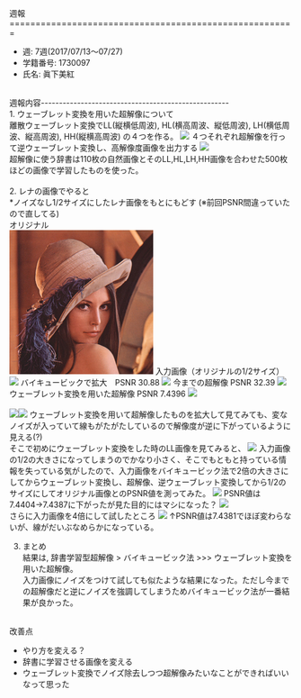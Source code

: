 週報 =======================================================  
* 週: 7週(2017/07/13〜07/27)
* 学籍番号: 1730097 
* 氏名: 眞下美紅 <br>
<br>
週報内容----------------------------------------------------  <br>
1. ウェーブレット変換を用いた超解像について <br>
離散ウェーブレット変換でLL(縦横低周波), HL(横高周波、縦低周波), LH(横低周波、縦高周波), HH(縦横高周波) の４つを作る。
<img src="https://raw.githubusercontent.com/mashimomiku/code/master/image/%E3%82%A6%E3%82%A7%E3%83%BC%E3%83%96%E3%83%AC%E3%83%83%E3%83%88%E5%88%86%E8%A7%A3.png">
４つそれぞれ超解像を行って逆ウェーブレット変換し、高解像度画像を出力する
<img src="https://raw.githubusercontent.com/mashimomiku/code/master/image/%E5%9B%B3.png">
<br>
超解像に使う辞書は110枚の自然画像とそのLL,HL,LH,HH画像を合わせた500枚ほどの画像で学習したものを使った。<br><br>
2. レナの画像でやると <br>
*ノイズなし1/2サイズにしたレナ画像をもとにもどす (※前回PSNR間違っていたので直してる) <br>
オリジナル <br>  
<img src="https://raw.githubusercontent.com/mashimomiku/ScSR/master/Data/Testing/gnd.bmp">
入力画像（オリジナルの1/2サイズ）    
<img src="https://raw.githubusercontent.com/mashimomiku/code/master/Data/Testing/input.bmp">
バイキュービックで拡大　PSNR 30.88
<img src="https://raw.githubusercontent.com/mashimomiku/code/master/image/bicu30%2C8820.bmp">
今までの超解像 PSNR 32.39                     
<img src="https://raw.githubusercontent.com/mashimomiku/code/master/image/nonoiseSR.bmp">
ウェーブレット変換を用いた超解像  PSNR 7.4396   
<img src="https://raw.githubusercontent.com/mashimomiku/code/master/image/nonoisewSR.bmp">
<br>
<br>
<img src="https://raw.githubusercontent.com/mashimomiku/code/master/image/kakudai2.bmp"><img src="https://raw.githubusercontent.com/mashimomiku/code/master/image/kakudai1.bmp">
ウェーブレット変換を用いて超解像したものを拡大して見てみても、変なノイズが入っていて線もがたがたしているので解像度が逆に下がっているように見える(?)<br>
そこで初めにウェーブレット変換をした時のLL画像を見てみると、
<img src="https://raw.githubusercontent.com/mashimomiku/code/master/image/LLlena.bmp">
入力画像の1/2の大きさになってしまうのでかなり小さく、そこでもともと持っている情報を失っている気がしたので、入力画像をバイキュービック法で2倍の大きさにしてからウェーブレット変換し、超解像、逆ウェーブレット変換してから1/2のサイズにしてオリジナル画像とのPSNR値を測ってみた。
<img src="https://raw.githubusercontent.com/mashimomiku/code/master/image/nonoisewSR2.bmp">
PSNR値は7.4404→7.4387に下がったが見た目的にはマシになった？
<img src="https://raw.githubusercontent.com/mashimomiku/code/master/image/kakudai3.bmp">
<br>
さらに入力画像を4倍にして試したところ
<img src="https://raw.githubusercontent.com/mashimomiku/code/master/image/wSR4bai.bmp">
↑PSNR値は7.4381でほぼ変わらないが、線がだいぶなめらかになっている。

3. まとめ<br>
結果は, 辞書学習型超解像 > バイキュービック法 >>> ウェーブレット変換を用いた超解像。<br>
入力画像にノイズをつけて試しても似たような結果になった。ただし今までの超解像だと逆にノイズを強調してしまうためバイキュービック法が一番結果が良かった。
<br>
改善点<ul>
  <li>やり方を変える？         </li>
  <li>辞書に学習させる画像を変える       </li>
  <li>ウェーブレット変換でノイズ除去しつつ超解像みたいなことができればいいなって思った      </li>
</ul>

